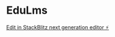 # EduLms

[Edit in StackBlitz next generation editor ⚡️](https://stackblitz.com/~/github.com/muna8646/EduLms)